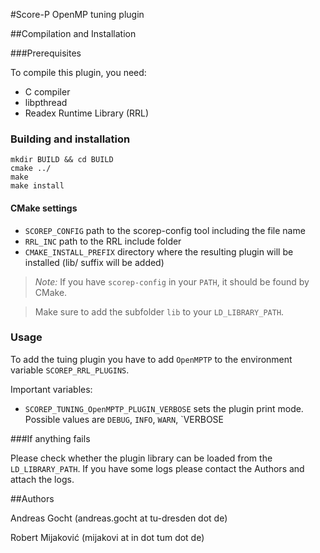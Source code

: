 #Score-P OpenMP tuning plugin

##Compilation and Installation

###Prerequisites

To compile this plugin, you need:

* C compiler
* libpthread
* Readex Runtime Library (RRL)

### Building and installation

```
mkdir BUILD && cd BUILD
cmake ../
make
make install
```

#### CMake settings

* `SCOREP_CONFIG` path to the scorep-config tool including the file name
* `RRL_INC` path to the RRL include folder
* `CMAKE_INSTALL_PREFIX` directory where the resulting plugin will be installed (lib/ suffix will be added)
 
> *Note:*
> If you have `scorep-config` in your `PATH`, it should be found by CMake.

> Make sure to add the subfolder `lib` to your `LD_LIBRARY_PATH`.


### Usage

To add the tuing plugin you have to add `OpenMPTP` to the environment
variable `SCOREP_RRL_PLUGINS`.

Important variables:

* `SCOREP_TUNING_OpenMPTP_PLUGIN_VERBOSE` sets the plugin print mode. Possible values are `DEBUG`, `INFO`, `WARN`, `VERBOSE

###If anything fails

Please check whether the plugin library can be loaded from the `LD_LIBRARY_PATH`.
If you have some logs please contact the Authors and attach the logs.

##Authors

Andreas Gocht (andreas.gocht at tu-dresden dot de)

Robert Mijaković (mijakovi at in dot tum dot de)
